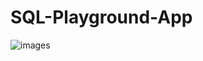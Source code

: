 # SQL-Playground-App

![images](https://github.com/Bahrul-Rozak/SQL-Playground-App/blob/development/mobile.gif)
